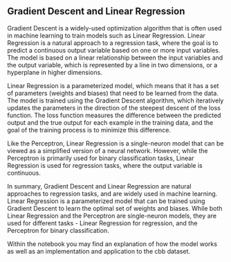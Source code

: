 ## Gradient Descent and Linear Regression

Gradient Descent is a widely-used optimization algorithm that is often used in machine learning to train models such as Linear Regression. Linear Regression is a natural approach to a regression task, where the goal is to predict a continuous output variable based on one or more input variables. The model is based on a linear relationship between the input variables and the output variable, which is represented by a line in two dimensions, or a hyperplane in higher dimensions.

Linear Regression is a parameterized model, which means that it has a set of parameters (weights and biases) that need to be learned from the data. The model is trained using the Gradient Descent algorithm, which iteratively updates the parameters in the direction of the steepest descent of the loss function. The loss function measures the difference between the predicted output and the true output for each example in the training data, and the goal of the training process is to minimize this difference.

Like the Perceptron, Linear Regression is a single-neuron model that can be viewed as a simplified version of a neural network. However, while the Perceptron is primarily used for binary classification tasks, Linear Regression is used for regression tasks, where the output variable is continuous.

In summary, Gradient Descent and Linear Regression are natural approaches to regression tasks, and are widely used in machine learning. Linear Regression is a parameterized model that can be trained using Gradient Descent to learn the optimal set of weights and biases. While both Linear Regression and the Perceptron are single-neuron models, they are used for different tasks - Linear Regression for regression, and the Perceptron for binary classification.

Within the notebook you may find an explanation of how the model works as well as an implementation and application to the cbb dataset.
